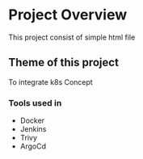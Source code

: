 # Project Overview
This project consist of simple html file 

##  Theme of this project 
 To integrate k8s Concept

 ### Tools used in
* Docker
* Jenkins
* Trivy
* ArgoCd
  

